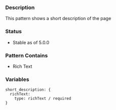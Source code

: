 ### Description
This pattern shows a short description of the page

### Status
* Stable as of 5.0.0

### Pattern Contains
* Rich Text

### Variables
~~~
short_description: {
  richText:
    type: richText / required
}
~~~